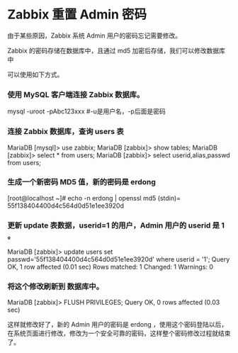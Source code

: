 # Zabbix 重置 Admin 密码

由于某些原因，Zabbix 系统 Admin 用户的密码忘记需要修改。

Zabbix 的密码存储在数据库中，且通过 md5 加密后存储，我们可以修改数据库中

可以使用如下方式。

### 使用 MySQL 客户端连接 Zabbix 数据库。

mysql -uroot -pAbc123xxx #-u是用户名，-p后面是密码

### 连接 Zabbix 数据库，查询 users 表


MariaDB [mysql]> use zabbix;
MariaDB [zabbix]> show tables;
MariaDB [zabbix]> select * from users;
MariaDB [zabbix]> select userid,alias,passwd from users;


### 生成一个新密码 MD5 值，新的密码是 erdong
[root@localhost ~]# echo -n  erdong  | openssl md5
(stdin)= 55f138404400d4c564d0d51e1ee3920d

### 更新 update 表数据，userid=1 的用户，Admin 用户的 userid 是 1 。

MariaDB [zabbix]> update users set  passwd='55f138404400d4c564d0d51e1ee3920d' where userid = '1';
Query OK, 1 row affected (0.01 sec)
Rows matched: 1  Changed: 1  Warnings: 0

### 将这个修改刷新到 数据库中。

MariaDB [zabbix]> FLUSH PRIVILEGES;
Query OK, 0 rows affected (0.03 sec)

这样就修改好了，新的 Admin 用户的密码是 erdong ，使用这个密码登陆以后，在系统页面进行修改，修改为一个安全可靠的密码，这样整个密码修改过程就结束了。